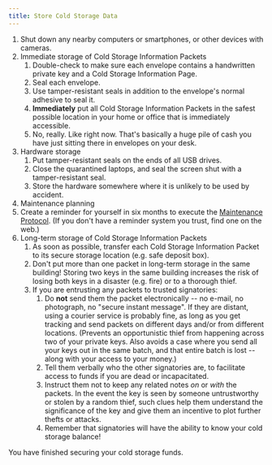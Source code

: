 ```yaml
---
title: Store Cold Storage Data
---
```


1. Shut down any nearby computers or smartphones, or other devices with cameras.
2. Immediate storage of
<span class="danger">Cold Storage Information Packets</span>
    1. Double-check to make sure each envelope contains a handwritten private
    key and a <span class="warning">Cold Storage Information Page</span>.
    2. Seal each envelope.
    3. Use tamper-resistant seals in addition to the envelope's normal adhesive
    to seal it.
    4. **Immediately** put all
    <span class="danger">Cold Storage Information Packets</span> in the safest
    possible location in your home or office that is immediately accessible.
    5. No, really. Like right now. That's basically a huge pile of cash you
    have just sitting there in envelopes on your desk.
3. Hardware storage
    1. Put tamper-resistant seals on the ends of all USB drives.
    2. Close the quarantined laptops, and seal the screen shut with a
    tamper-resistant seal.
    3. Store the hardware somewhere where it is unlikely to be used by accident.
4. Maintenance planning
  1. Create a reminder for yourself in six months to execute the
  [Maintenance Protocol](../../maintenance/maintenance/).
  (If you don't have a reminder system you trust, find one on the web.)
5. Long-term storage of
<span class="danger">Cold Storage Information Packets</span>
    1. As soon as possible, transfer each
    <span class="danger">Cold Storage Information Packet</span> to its secure
    storage location (e.g. safe deposit box).
    2. Don't put more than one <span class="danger">packet</span> in long-term
    storage in the same building!
    Storing two keys in the same building increases the risk of losing both
    keys in a disaster (e.g. fire) or to a thorough thief.
    3. If you are entrusting any <span class="danger">packets</span> to trusted signatories:
        1. Do **not** send them the <span class="danger">packet</span>
        electronically -- no e-mail, no photograph, no "secure instant
        message". If they are distant, using a courier service is probably
        fine, as long as you get tracking and send
        <span class="danger">packets</span> on different days and/or from
        different locations. (Prevents an opportunistic thief from happening
        across two of your private keys. Also avoids a case where you send all
        your keys out in the same batch, and that entire batch is lost -- along
        with your access to your money.)
        2. Tell them verbally who the other signatories are, to facilitate
        access to funds if you are dead or incapacitated.
        3. Instruct them not to keep any related notes *on* or *with* the
        <span class="danger">packets</span>.
        In the event the key is seen by someone untrustworthy or stolen by a
        random thief, such clues help them understand the significance of the
        key and give them an incentive to plot further thefts or attacks.
        4. Remember that signatories will have the ability to know your cold
        storage balance!

You have finished securing your cold storage funds.
